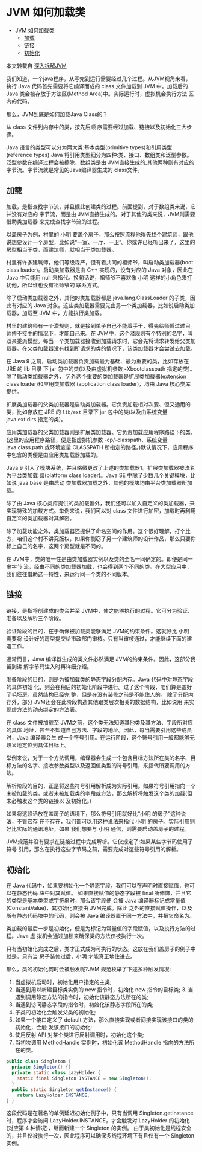 # JVM 如何加载类
<!-- TOC -->

- [JVM 如何加载类](#jvm-%E5%A6%82%E4%BD%95%E5%8A%A0%E8%BD%BD%E7%B1%BB)
  - [加载](#%E5%8A%A0%E8%BD%BD)
  - [链接](#%E9%93%BE%E6%8E%A5)
  - [初始化](#%E5%88%9D%E5%A7%8B%E5%8C%96)

<!-- /TOC -->

本文转载自 [深入拆解JVM](https://time.geekbang.org/column/article/11523)

我们知道，一个java程序，从写完到运行需要经过几个过程。从JVM视角来看，执行 Java 代码首先需要将它编译而成的 class 文件加载到 JVM 中。加载后的 Java 类会被存放于方法区(Method Area)中。实际运行时，虚拟机会执行方法 区内的代码。  

那么，JVM到底是如何加载Java Class的？  

从 class 文件到内存中的类，按先后顺 序需要经过加载、链接以及初始化三大步骤。

Java 语言的类型可以分为两大类:基本类型(primitive types)和引用类型 (reference types).Java 将引用类型细分为四种:类、接口、数组类和泛型参数。泛型参数在编译过程会被擦除，数组类是由 JVM直接生成的,其他两种则有对应的字节流。字节流就是常见的Java编译器生成的 class文件。

## 加载

加载，是指查找字节流，并且据此创建类的过程。前面提到，对于数组类来说，它并没有对应的 字节流，而是由 JVM直接生成的。对于其他的类来说，JVM则需要借助类加载器 来完成查找字节流的过程。

以盖房子为例，村里的 小明 要盖个房子，那么按照流程他得先找个建筑师，跟他说想要设计一个房型，比如说“一室、一厅、一卫”。你或许已经听出来了，这里的房型相当于类，而建筑师，就相当于类加载器。

村里有许多建筑师，他们等级森严，但有着共同的祖师爷，叫启动类加载器(boot class loader)。启动类加载器是由 C++ 实现的，没有对应的 Java 对象，因此在 Java 中只能用 null 来指代。换句话说，祖师爷不喜欢像 小明 这样的小角色来打扰他，所以谁也没有祖师爷的 联系方式。

除了启动类加载器之外，其他的类加载器都是 java.lang.ClassLoader 的子类，因此有对应的 Java 对象。这些类加载器需要先由另一个类加载器，比如说启动类加载器，加载至 JVM 中，方能执行类加载。

村里的建筑师有一个潜规则，就是接到单子自己不能着手干，得先给师傅过过目。师傅不接手的情况下，才能自己来。在 JVM中，这个潜规则有个特别的名字，叫双亲委派模型。每当一个类加载器接收到加载请求时，它会先将请求转发给父类加载器。在父类加载器没有找到所请求的类的情况下，该类加载器才会尝试去加载。

在 Java 9 之前，启动类加载器负责加载最为基础、最为重要的类，比如存放在 JRE 的 lib 目录 下 jar 包中的类(以及由虚拟机参数 -Xbootclasspath 指定的类)。除了启动类加载器之外， 另外两个重要的类加载器是扩展类加载器(extension class loader)和应用类加载器 (application class loader)，均由 Java 核心类库提供。

扩展类加载器的父类加载器是启动类加载器。它负责加载相对次要、但又通用的类，比如存放在 JRE 的 `lib/ext` 目录下 jar 包中的类(以及由系统变量 java.ext.dirs 指定的类)。

应用类加载器的父类加载器则是扩展类加载器。它负责加载应用程序路径下的类。(这里的应用程序路径，便是指虚拟机参数 -cp/-classpath、系统变量 java.class.path 或环境变量 CLASSPATH 所指定的路径。)默认情况下，应用程序中包含的类便是由应用类加载器加载的。

Java 9 引入了模块系统，并且略微更改了上述的类加载器1。扩展类加载器被改名为平台类加载 器(platform class loader)。Java SE 中除了少数几个关键模块，比如说 java.base 是由启动 类加载器加载之外，其他的模块均由平台类加载器所加载。

除了由 Java 核心类库提供的类加载器外，我们还可以加入自定义的类加载器，来实现特殊的加载方式。举例来说，我们可以对 class 文件进行加密，加载时再利用自定义的类加载器对其解密。

除了加载功能之外，类加载器还提供了命名空间的作用。这个很好理解，打个比方，咱们这个村不讲究版权，如果你剽窃了另一个建筑师的设计作品，那么只要你标上自己的名字，这两个房型就是不同的。

在 JVM中，类的唯一性是由类加载器实例以及类的全名一同确定的。即便是同一串字节 流，经由不同的类加载器加载，也会得到两个不同的类。在大型应用中，我们往往借助这一特性，来运行同一个类的不同版本。

## 链接

链接，是指将创建成的类合并至 JVM中，使之能够执行的过程。它可分为验证、准备以及解析三个阶段。

验证阶段的目的，在于确保被加载类能够满足 JVM的约束条件。这就好比 小明 需要将 设计好的房型提交给市政部门审核。只有当审核通过，才能继续下面的建造工作。

通常而言，Java 编译器生成的类文件必然满足 JVM的约束条件。因此，这部分我留到讲 解字节码注入时再详细介绍。

准备阶段的目的，则是为被加载类的静态字段分配内存。Java 代码中对静态字段的具体初始 化，则会在稍后的初始化阶段中进行。过了这个阶段，咱们算是盖好了毛坯房。虽然结构已经完 整，但是在没有装修之前是不能住人的。
除了分配内存外，部分 JVM还会在此阶段构造其他跟类层次相关的数据结构，比如说用 来实现虚方法的动态绑定的方法表。

在 class 文件被加载至 JVM之前，这个类无法知道其他类及其方法、字段所对应的具体 地址，甚至不知道自己方法、字段的地址。因此，每当需要引用这些成员时，Java 编译器会生 成一个符号引用。在运行阶段，这个符号引用一般都能够无歧义地定位到具体目标上。

举例来说，对于一个方法调用，编译器会生成一个包含目标方法所在类的名字、目标方法的名字、接收参数类型以及返回值类型的符号引用，来指代所要调用的方法。

解析阶段的目的，正是将这些符号引用解析成为实际引用。如果符号引用指向一个未被加载的类，或者未被加载类的字段或方法，那么解析将触发这个类的加载(但未必触发这个类的链接以
及初始化。)

如果将这段话放在盖房子的语境下，那么符号引用就好比“小明 的房子”这种说法，不管它存 在不存在，我们都可以用这种说法来指代 小明 的房子。实际引用则好比实际的通讯地址，如果 我们想要与 小明 通信，则需要启动盖房子的过程。

JVM规范并没有要求在链接过程中完成解析。它仅规定了:如果某些字节码使用了符号 引用，那么在执行这些字节码之前，需要完成对这些符号引用的解析。

## 初始化

在 Java 代码中，如果要初始化一个静态字段，我们可以在声明时直接赋值，也可以在静态代码 块中对其赋值。
如果直接赋值的静态字段被 final 所修饰，并且它的类型是基本类型或字符串时，那么该字段便 会被 Java 编译器标记成常量值(ConstantValue)，其初始化直接由 JVM完成。除此 之外的直接赋值操作，以及所有静态代码块中的代码，则会被 Java 编译器置于同一方法中，并把它命名为。

类加载的最后一步是初始化，便是为标记为常量值的字段赋值，以及执行方法的过程。Java 虚 拟机会通过加锁来确保类的方法仅被执行一次。

只有当初始化完成之后，类才正式成为可执行的状态。这放在我们盖房子的例子中就是，只有当 房子装修过后，小明 才能真正地住进去。

那么，类的初始化何时会被触发呢?JVM 规范枚举了下述多种触发情况:

1. 当虚拟机启动时，初始化用户指定的主类;
1. 当遇到用以新建目标类实例的 new 指令时，初始化 new 指令的目标类; 3. 当遇到调用静态方法的指令时，初始化该静态方法所在的类;
1. 当遇到访问静态字段的指令时，初始化该静态字段所在的类;
1. 子类的初始化会触发父类的初始化;
1. 如果一个接口定义了 default 方法，那么直接实现或者间接实现该接口的类的初始化，会触 发该接口的初始化;
1. 使用反射 API 对某个类进行反射调用时，初始化这个类;
1. 当初次调用 MethodHandle 实例时，初始化该 MethodHandle 指向的方法所在的类。

```java
public class Singleton {
  private Singleton() {}
  private static class LazyHolder {
    static final Singleton INSTANCE = new Singleton();
  }
  public static Singleton getInstance() {
    return LazyHolder.INSTANCE;
} }
```

这段代码是在著名的单例延迟初始化例子中，只有当调用 Singleton.getInstance 时，程序才会访问 LazyHolder.INSTANCE，才会触发对 LazyHolder 的初始化(对应第 4 种情况)，继而新建一个 Singleton 的实例。
由于类初始化是线程安全的，并且仅被执行一次，因此程序可以确保多线程环境下有且仅有一个 Singleton 实例。
